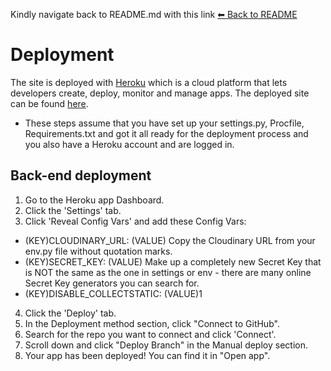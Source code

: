 
Kindly navigate back to README.md with this link [⬅ Back to README](README.md)


# Deployment

The site is deployed with [Heroku](https://www.heroku.com/) which is a cloud platform that lets developers create, deploy, monitor and manage apps.
The deployed site can be found [here](https://voyage-backend-e8a4f1be604a.herokuapp.com/).

* These steps assume that you have set up your settings.py, Procfile, Requirements.txt and got it all ready for the deployment process and you also have a Heroku account and are logged in. 


## Back-end deployment

1. Go to the Heroku app Dashboard.
2. Click the 'Settings' tab.
3. Click 'Reveal Config Vars' and add these Config Vars:
- (KEY)CLOUDINARY_URL: (VALUE) Copy the Cloudinary URL from your env.py file without quotation marks.
- (KEY)SECRET_KEY: (VALUE) Make up a completely new Secret Key that is NOT the same as the one in settings or env - there are many online Secret Key generators you can search for. 
- (KEY)DISABLE_COLLECTSTATIC: (VALUE)1
4. Click the 'Deploy' tab.
5. In the Deployment method section, click "Connect to GitHub".
6. Search for the repo you want to connect and click 'Connect'.
7. Scroll down and click "Deploy Branch" in the Manual deploy section.
8. Your app has been deployed! You can find it in "Open app".
